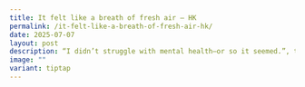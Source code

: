 ```yaml
---
title: It felt like a breath of fresh air – HK
permalink: /it-felt-like-a-breath-of-fresh-air-hk/
date: 2025-07-07
layout: post
description: “I didn’t struggle with mental health—or so it seemed.”, thought HK.
image: ""
variant: tiptap
---
```

